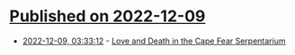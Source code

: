 # [Published on 2022-12-09](index.md)

* [2022-12-09, 03:33:12](https://news.ycombinator.com/item?id=33917104) - [Love and Death in the Cape Fear Serpentarium](https://main.oxfordamerican.org/magazine/item/632-love-and-death-in-the-cape-fear-serpentarium)
